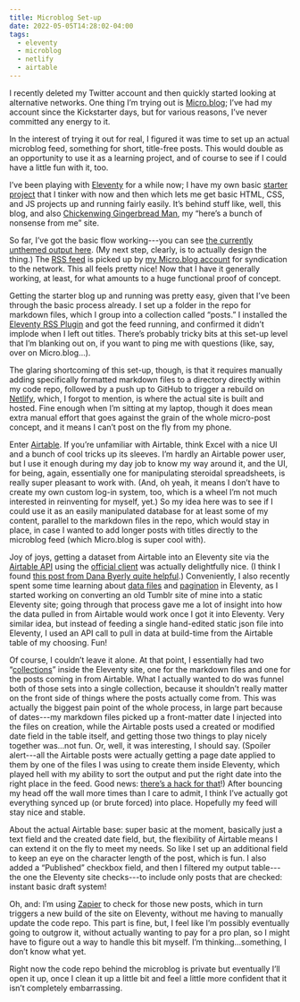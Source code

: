 ```yaml
---
title: Microblog Set-up
date: 2022-05-05T14:28:02-04:00
tags:
  - eleventy
  - microblog
  - netlify
  - airtable
---
```


I recently deleted my Twitter account and then quickly started looking at alternative networks. One thing I’m trying out is [Micro.blog](https://micro.blog/); I’ve had my account since the Kickstarter days, but for various reasons, I’ve never committed any energy to it.

In the interest of trying it out for real, I figured it was time to set up an actual microblog feed, something for short, title-free posts. This would double as an opportunity to use it as a learning project, and of course to see if I could have a little fun with it, too.

I’ve been playing with [Eleventy](https://www.11ty.dev/) for a while now; I have my own basic [starter project](https://github.com/darby3/Next-Page) that I tinker with now and then which lets me get basic HTML, CSS, and JS projects up and running fairly easily. It’s behind stuff like, well, this blog, and also [Chickenwing Gingerbread Man](https://chickenwing-gingerbreadman.xyz/), my “here’s a bunch of nonsense from me” site.

So far, I’ve got the basic flow working---you can see [the currently unthemed output here](https://chickenwing-gingerbreadman.xyz/). (My next step, clearly, is to actually design the thing.) The [RSS feed](https://microblog.chickenwing-gingerbreadman.xyz/feed.xml) is picked up by [my Micro.blog account](https://micro.blog/darby3) for syndication to the network. This all feels pretty nice! Now that I have it generally working, at least, for what amounts to a huge functional proof of concept.

Getting the starter blog up and running was pretty easy, given that I’ve been through the basic process already. I set up a folder in the repo for markdown files, which I group into a collection called “posts.” I installed the [Eleventy RSS Plugin](https://www.11ty.dev/docs/plugins/rss/) and got the feed running, and confirmed it didn’t implode when I left out titles. There’s probably tricky bits at this set-up level that I’m blanking out on, if you want to ping me with questions (like, say, over on Micro.blog...).

The glaring shortcoming of this set-up, though, is that it requires manually adding specifically formatted markdown files to a directory directly within my code repo, followed by a push up to GitHub to trigger a rebuild on [Netlify](https://www.netlify.com/), which, I forgot to mention, is where the actual site is built and hosted. Fine enough when I’m sitting at my laptop, though it does mean extra manual effort that goes against the grain of the whole micro-post concept, and it means I can’t post on the fly from my phone.

Enter [Airtable](https://airtable.com/). If you’re unfamiliar with Airtable, think Excel with a nice UI and a bunch of cool tricks up its sleeves. I’m hardly an Airtable power user, but I use it enough during my day job to know my way around it, and the UI, for being, again, essentially one for manipulating steroidal spreadsheets, is really super pleasant to work with. (And, oh yeah, it means I don’t have to create my own custom log-in system, too, which is a wheel I’m not much interested in reinventing for myself, yet.) So my idea here was to see if I could use it as an easily manipulated database for at least some of my content, parallel to the markdown files in the repo, which would stay in place, in case I wanted to add longer posts with titles directly to the microblog feed (which Micro.blog is super cool with).

Joy of joys, getting a dataset from Airtable into an Eleventy site via the [Airtable API](https://airtable.com/api) using the [official client](https://github.com/Airtable/airtable.js) was actually delightfully nice. (I think I found [this post from Dana Byerly quite helpful](https://danabyerly.com/articles/using-airtable-with-eleventy/).) Conveniently, I also recently spent some time learning about [data files](https://www.11ty.dev/docs/data-js/) and [pagination](https://www.11ty.dev/docs/pagination/) in Eleventy, as I started working on converting an old Tumblr site of mine into a static Eleventy site; going through that process gave me a lot of insight into how the data pulled in from Airtable would work once I got it into Eleventy. Very similar idea, but instead of feeding a single hand-edited static json file into Eleventy, I used an API call to pull in data at build-time from the Airtable table of my choosing. Fun!

Of course, I couldn’t leave it alone. At that point, I essentially had two “[collections](https://www.11ty.dev/docs/collections/)” inside the Eleventy site, one for the markdown files and one for the posts coming in from Airtable. What I actually wanted to do was funnel both of those sets into a single collection, because it shouldn’t really matter on the front side of things where the posts actually come from. This was actually the biggest pain point of the whole process, in large part because of dates---my markdown files picked up a front-matter date I injected into the files on creation, while the Airtable posts used a created or modified date field in the table itself, and getting those two things to play nicely together was...not fun. Or, well, it was interesting, I should say. (Spoiler alert---all the Airtable posts were actually getting a page date applied to them by one of the files I was using to create them inside Eleventy, which played hell with my ability to sort the output and put the right date into the right place in the feed. Good news: [there’s a hack for that](https://github.com/11ty/eleventy/issues/2199)!) After bouncing my head off the wall more times than I care to admit, I think I’ve actually got everything synced up (or brute forced) into place. Hopefully my feed will stay nice and stable.

About the actual Airtable base: super basic at the moment, basically just a text field and the created date field, but, the flexibility of Airtable means I can extend it on the fly to meet my needs. So like I set up an additional field to keep an eye on the character length of the post, which is fun. I also added a “Published” checkbox field, and then I filtered my output table---the one the Eleventy site checks---to include only posts that are checked: instant basic draft system!

Oh, and: I’m using [Zapier](https://zapier.com/app/dashboard) to check for those new posts, which in turn triggers a new build of the site on Eleventy, without me having to manually update the code repo. This part is fine, but, I feel like I’m possibly eventually going to outgrow it, without actually wanting to pay for a pro plan, so I might have to figure out a way to handle this bit myself. I’m thinking...something, I don’t know what yet.

Right now the code repo behind the microblog is private but eventually I’ll open it up, once I clean it up a little bit and feel a little more confident that it isn’t completely embarrassing.
